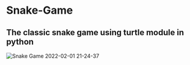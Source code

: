 # Snake-Game
## The classic snake game using turtle module in python



![Snake Game 2022-02-01 21-24-37](https://user-images.githubusercontent.com/98207872/152006941-a6ecca7c-e421-4041-a16c-98f5250580b7.gif)
